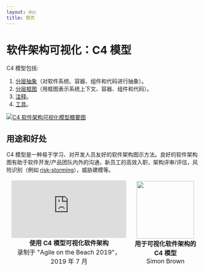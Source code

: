 ```yaml
---
layout: doc
title: 首页
---
```


# 软件架构可视化：C4 模型

C4 模型包括:
1. [分层抽象](/abstractions/index)（对软件系统、容器、组件和代码进行抽象）。
2. [分层框图](/diagrams/index)（用框图表示系统上下文、容器、组件和代码）。
3. [注释](/diagrams/11-notation)。
4. [工具](/tooling)。

[![C4 软件架构可视化模型概要图](/images/c4-overview.png)](/images/c4-overview.png)

## 用途和好处

C4 模型是一种易于学习、对开发人员友好的软件架构图示方法。良好的软件架构图有助于软件开发/产品团队内外的沟通，新员工的高效入职，架构评审/评估，风险识别（例如 [risk-storming](https://riskstorming.com)），威胁建模等。

<table style="text-align: center">
<thead>
<tr>
<td>
<iframe src="https://www.youtube-nocookie.com/embed/x2-rSnhpw0g" title="YouTube video player" frameborder="0" allow="accelerometer; autoplay; clipboard-write; encrypted-media; gyroscope; picture-in-picture; web-share" allowfullscreen></iframe>
<br />
<b>使用 C4 模型可视化软件架构</b>
<br />
录制于 "Agile on the Beach 2019"，2019 年 7 月
</td>
<td>
<a href="https://leanpub.com/visualising-software-architecture"><img src="/images/book-small.png" width="150px" /></a>
<br />
<b>用于可视化软件架构的 C4 模型</b>
<br />Simon Brown
</td>
</tr>
</thead>
</table>